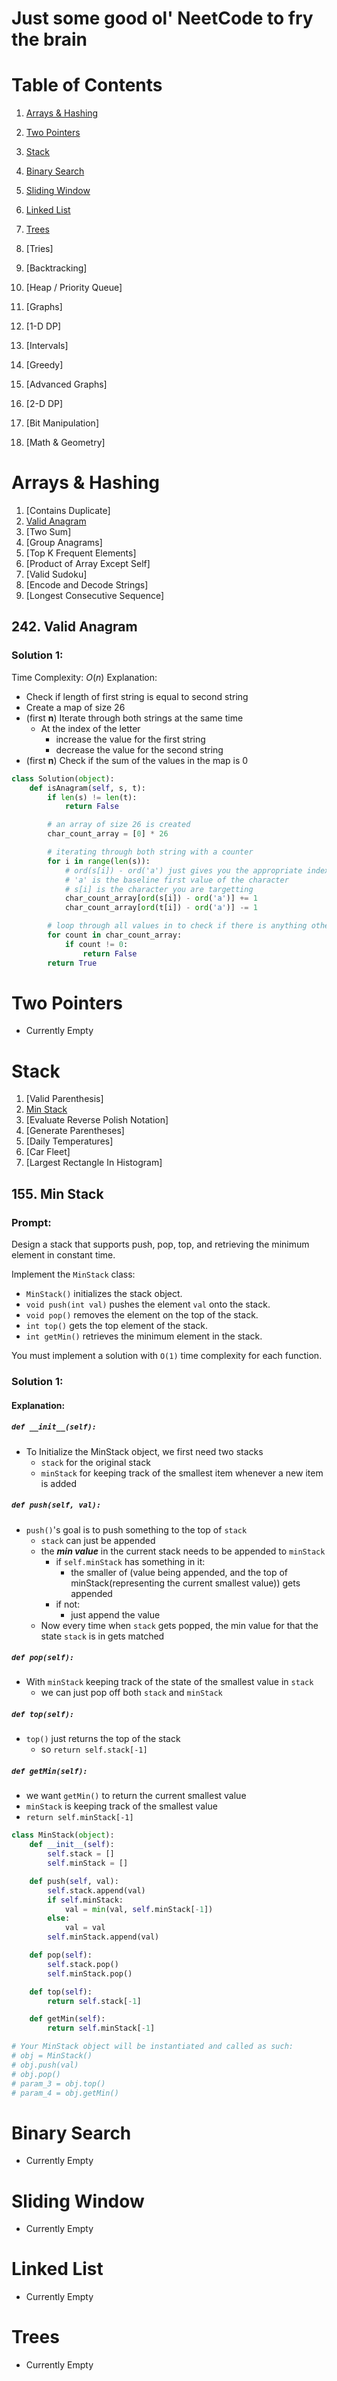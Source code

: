 # Just some good ol' NeetCode to fry the brain

# Table of Contents

1. [Arrays & Hashing](#arrays--hashing)

2. [Two Pointers](#two-pointers)
3. [Stack](#stack)

4. [Binary Search](#binary-search)
5. [Sliding Window](#sliding-window)
6. [Linked List](#linked-list)

7. [Trees](#trees)

8. [Tries]
9. [Backtracking]

10. [Heap / Priority Queue]

11. [Graphs]
12. [1-D DP]

13. [Intervals]
14. [Greedy]
15. [Advanced Graphs]
16. [2-D DP]
17. [Bit Manipulation]

18. [Math & Geometry]

# Arrays & Hashing

1. [Contains Duplicate]
2. [Valid Anagram](#242-valid-anagram)
3. [Two Sum]
4. [Group Anagrams]
5. [Top K Frequent Elements]
6. [Product of Array Except Self]
7. [Valid Sudoku]
8. [Encode and Decode Strings]
9. [Longest Consecutive Sequence]

## 242. Valid Anagram

### Solution 1:

Time Complexity: $O(n)$
Explanation:

- Check if length of first string is equal to second string
- Create a map of size 26
- (first **n**) Iterate through both strings at the same time
  - At the index of the letter
    - increase the value for the first string
    - decrease the value for the second string
- (first **n**) Check if the sum of the values in the map is 0

```python
class Solution(object):
	def isAnagram(self, s, t):
		if len(s) != len(t):
			return False

		# an array of size 26 is created
		char_count_array = [0] * 26

		# iterating through both string with a counter
		for i in range(len(s)):
			# ord(s[i]) - ord('a') just gives you the appropriate index
			# 'a' is the baseline first value of the character
			# s[i] is the character you are targetting
			char_count_array[ord(s[i]) - ord('a')] += 1
			char_count_array[ord(t[i]) - ord('a')] -= 1

		# loop through all values in to check if there is anything other than 0
		for count in char_count_array:
			if count != 0:
				return False
		return True
```

# Two Pointers

- Currently Empty

# Stack

1. [Valid Parenthesis]
2. [Min Stack](#155-min-stack)
3. [Evaluate Reverse Polish Notation]
4. [Generate Parentheses]
5. [Daily Temperatures]
6. [Car Fleet]
7. [Largest Rectangle In Histogram]

## 155. Min Stack

### Prompt:

Design a stack that supports push, pop, top, and retrieving the minimum element in constant time.

Implement the `MinStack` class:

- `MinStack()` initializes the stack object.
- `void push(int val)` pushes the element `val` onto the stack.
- `void pop()` removes the element on the top of the stack.
- `int top()` gets the top element of the stack.
- `int getMin()` retrieves the minimum element in the stack.

You must implement a solution with `O(1)` time complexity for each function.

### Solution 1:

#### Explanation:

##### `def __init__(self):`

- To Initialize the MinStack object, we first need two stacks
  - `stack` for the original stack
  - `minStack` for keeping track of the smallest item whenever a new item is added

##### `def push(self, val):`

- `push()`'s goal is to push something to the top of `stack`
  - `stack` can just be appended
  - the **_min value_** in the current stack needs to be appended to `minStack`
    - if `self.minStack` has something in it:
      - the smaller of (value being appended, and the top of minStack(representing the current smallest value)) gets appended
    - if not:
      - just append the value
  - Now every time when `stack` gets popped, the min value for that the state `stack` is in gets matched

##### `def pop(self):`

- With `minStack` keeping track of the state of the smallest value in `stack`
  - we can just pop off both `stack` and `minStack`

##### `def top(self):`

- `top()` just returns the top of the stack
  - so `return self.stack[-1]`

##### `def getMin(self):`

- we want `getMin()` to return the current smallest value
- `minStack` is keeping track of the smallest value
- `return self.minStack[-1]`

```Python
class MinStack(object):
	def __init__(self):
		self.stack = []
		self.minStack = []

	def push(self, val):
		self.stack.append(val)
		if self.minStack:
			val = min(val, self.minStack[-1])
		else:
			val = val
		self.minStack.append(val)

	def pop(self):
		self.stack.pop()
		self.minStack.pop()

	def top(self):
		return self.stack[-1]

	def getMin(self):
		return self.minStack[-1]

# Your MinStack object will be instantiated and called as such:
# obj = MinStack()
# obj.push(val)
# obj.pop()
# param_3 = obj.top()
# param_4 = obj.getMin()
```

# Binary Search

- Currently Empty

# Sliding Window

- Currently Empty

# Linked List

- Currently Empty

# Trees

- Currently Empty
